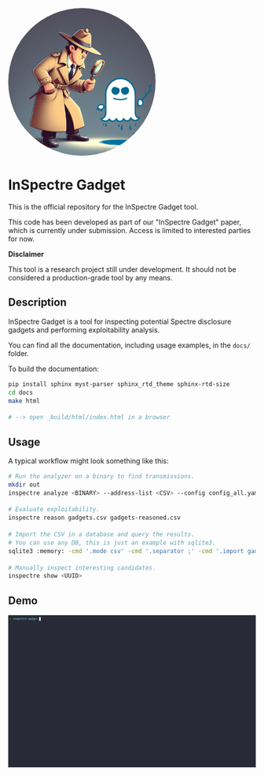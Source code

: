 <img src="./docs/img/inspectre-gadget2.jpeg" width="300px" style="border-radius: 50%">

# InSpectre Gadget

This is the official repository for the InSpectre Gadget tool.

This code has been developed as part of our "InSpectre Gadget" paper, which is
currently under submission. Access is limited to interested parties for now.

**Disclaimer**

This tool is a research project still under development. It should not be
considered a production-grade tool by any means.

## Description

InSpectre Gadget is a tool for inspecting potential Spectre disclosure gadgets
and performing exploitability analysis.

You can find all the documentation, including usage examples, in the
`docs/` folder.

To build the documentation:

```sh
pip install sphinx myst-parser sphinx_rtd_theme sphinx-rtd-size
cd docs
make html

# --> open _build/html/index.html in a browser
```

## Usage

A typical workflow might look something like this:

```sh
# Run the analyzer on a binary to find transmissions.
mkdir out
inspectre analyze <BINARY> --address-list <CSV> --config config_all.yaml --output out/gadgets.csv --asm out/asm

# Evaluate exploitability.
inspectre reason gadgets.csv gadgets-reasoned.csv

# Import the CSV in a database and query the results.
# You can use any DB, this is just an example with sqlite3.
sqlite3 :memory: -cmd '.mode csv' -cmd '.separator ;' -cmd '.import gadgets-reasoned.csv gadgets' -cmd '.mode table' < experiments/queries/exploitable_list.sql

# Manually inspect interesting candidates.
inspectre show <UUID>
```

## Demo

![](docs/img/inspectre.gif)
